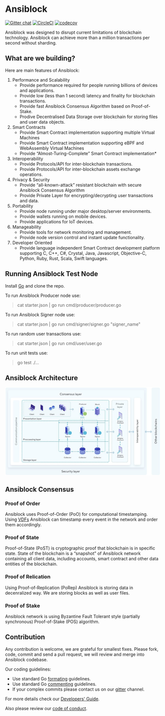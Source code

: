 # Ansiblock
[![Gitter chat](https://badges.gitter.im/gitterHQ/gitter.png)](https://gitter.im/Ansiblock/Lobby)
[![CircleCI](https://circleci.com/gh/Ansiblock/Ansiblock.svg?style=svg)](https://circleci.com/gh/Ansiblock/Ansiblock)
[![codecov](https://codecov.io/gh/Ansiblock/Ansiblock/branch/master/graph/badge.svg)](https://codecov.io/gh/Ansiblock/Ansiblock)

Ansiblock was designed to disrupt current limitations of blockchain technology. Ansiblock can achieve more than a million transactions per second without sharding.

## What are we building?
Here are main features of Ansiblock: 
1. Performance and Scalability
    * Provide performance required for people running billions of devices and applications. 
    * Provide low (less than 1 second) latency and finality for blockchain transactions.
    * Provide fast Ansiblock Consensus Algorithm based on Proof-of-Stake.
    * Prodive Decentralised Data Storage over blockchain for storing files and user data objects.
2. Smart Contracts
    * Provide Smart Contract implementation supporting multiple Virtual Machines
    * Provide Smart Contract implementation supporting eBPF and WebAssembly Virtual Machines 
    * Provide “Almost-Turing-Complete” Smart Contract implementation*
3. Interoperability
    * Provide Protocols/API for inter-blockchain transactions.
    * Provide Protocols/API for inter-blockchain assets exchange operations.
4. Privacy & Security
    * Provide “all-known-attack” resistant blockchain with secure Ansiblock Consensus Algorithm
    * Provide Private Layer for encrypting/decrypting user transactions and data.
5. Portability
    * Provide node running under major desktop/server environments.
    * Provide wallets running on mobile devices.
    * Provide applications for IoT devices.
6. Manageability
    * Provide tools for network monitoring and management.
    * Provide node version control and instant update functionality.
7. Developer Oriented
    * Provide language independent Smart Contract development platform supporting C, C++, C#, Crystal, Java, Javascript, Objective-C, Python, Ruby, Rust, Scala, Swift languages.

## Running Ansiblock Test Node
Install [Go](https://golang.org/dl/) and clone the repo.

To run Ansiblock Producer node use:
> cat starter.json | go run cmd/producer/producer.go

To run Ansiblock Signer node use:
> cat starter.json | go run cmd/signer/signer.go "signer_name"

To run random user transactions use:
> cat starter.json | go run cmd/user/user.go

To run unit tests use:
> go test ./...

## Ansiblock Architecture
![Ansiblock Architecture](docs/archi.jpeg)

## Ansiblock Consensus
### Proof of Order
Ansiblock uses Proof-of-Order (PoO) for computational timestamping. Using [VDFs](https://eprint.iacr.org/2018/601.pdf) Ansiblock can timestamp every event in the network and order them accordingly.  

### Proof of State
Proof-of-State (PoST) is cryptographic proof that blockchain is in specific state. State of the blockchain is a “snapshot” of Ansiblock network containing all client data, including accounts, smart contract and other data entities of the blockchain. 

### Proof of Relication
Using Proof-of-Replication (PoRep) Ansiblock is storing data in decenralized way. We are storing blocks as well as user files.

### Proof of Stake
Ansiblock network is using Byzantine Fault Tolerant style (partially synchronous) Proof-of-Stake (POS) algorithm.



## Contribution
Any contribution is welcome, we are grateful for smallest fixes. Please fork, code, commit and send a pull request, we will review and merge into Ansiblock codebase. 

Our coding guidelines:
* Use standard Go [formating](https://golang.org/doc/effective_go.html#formatting) guidelines.
* Use standard Go [commenting](https://golang.org/doc/effective_go.html#commentary) guidelines.
* If your complex commits please contact us on our [gitter](https://gitter.im/Ansiblock/Lobby) channel.

For more details check our [Developers' Guide](???).

Also please review our [code of conduct](docs/code_of_conduct.md).
